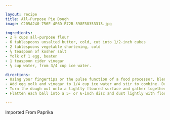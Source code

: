 ```yaml
---

layout: recipe
title: All-Purpose Pie Dough
image: C205A240-756E-4E6D-B72B-398F38353313.jpg

ingredients:
- 2 ½ cups all-purpose flour
- 6 tablespoons unsalted butter, cold, cut into 1/2-inch cubes
- 2 tablespoons vegetable shortening, cold
- ¼ teaspoon of kosher salt
- Yolk of 1 egg, beaten
- 1 teaspoon cider vinegar
- ¼ cup water, from 3/4 cup ice water.

directions:
- Using your fingertips or the pulse function of a food processor, blend together the flour, fats and salt until the mixture resembles a coarse meal. There should be pebbles of butter throughout the mixture.
- Add egg yolk and vinegar to 1/4 cup ice water and stir to combine. Drizzle 4 tablespoons of this mixture over the dough and gently stir or pulse to combine. Gather a golfball-size bit of dough and squeeze to combine. If it does not hold together, add a little more of the liquid and stir or pulse, then check again. Repeat as necessary.
- Turn the dough out onto a lightly floured surface and gather together into a rough ball. You want to be careful not to overwork the flour, but not too careful; the dough should hold together. Divide the ball in half with a knife or a pastry scraper, then divide each portion in half again, and again, to create eight portions. Using the heel of your hand, flatten each portion of dough once or twice to expand the pebbles of butter, then gather the dough together again in one ball. Divide this ball in half.
- Flatten each ball into a 5- or 6-inch disc and dust lightly with flour. Wrap the discs in plastic wrap and place in the refrigerator for at least 60 minutes.

---
```

Imported From Paprika